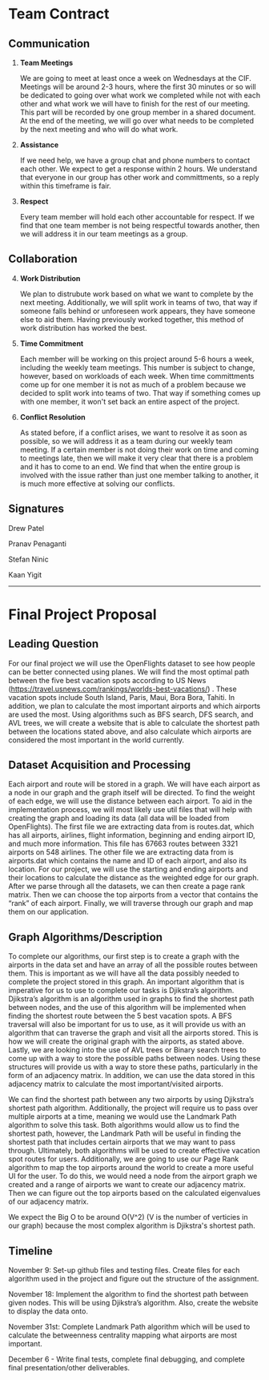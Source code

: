 # Team Contract

## Communication
1. **Team Meetings** 

    We are going to meet at least once a week on Wednesdays at the CIF. Meetings will be around 2-3 hours, where the first 30 minutes or so will be dedicated to going over what work we completed while not with each other and what work we will have to finish for the rest of our meeting. This part will be recorded by one group member in a shared document. At the end of the meeting, we will go over what needs to be completed by the next meeting and who will do what work.

2. **Assistance** 

    If we need help, we have a group chat and phone numbers to contact each other. We expect to get a response within 2 hours. We understand that everyone in our group has other work and committments, so a reply within this timeframe is fair.

3. **Respect** 

    Every team member will hold each other accountable for respect. If we find that one team member is not being respectful towards another, then we will address it in our team meetings as a group. 

## Collaboration

4. **Work Distribution** 

    We plan to distrubute work based on what we want to complete by the next meeting. Additionally, we will split work in teams of two, that way if someone falls behind or unforeseen work appears, they have someone else to aid them. Having previously worked together, this method of work distribution has worked the best.  
5. **Time Commitment** 

    Each member will be working on this project around 5-6 hours a week, including the weekly team meetings. This number is subject to change, however, based on workloads of each week. When time committments come up for one member it is not as much of a problem because we decided to split work into teams of two. That way if something comes up with one member, it won't set back an entire aspect of the project. 

6. **Conflict Resolution** 

    As stated before, if a conflict arises, we want to resolve it as soon as possible, so we will address it as a team during our weekly team meeting. If a certain member is not doing their work on time and coming to meetings late, then we will make it very clear that there is a problem and it has to come to an end. We find that when the entire group is involved with the issue rather than just one member talking to another, it is much more effective at solving our conflicts.

## Signatures

Drew Patel

Pranav Penaganti

Stefan Ninic

Kaan Yigit

-----------------------------------------------------------------------------------------------------------------------------------------------------------------------
# Final Project Proposal

## Leading Question 

For our final project we will use the OpenFlights dataset to see how people can be better connected using planes. We will find the most optimal path between the five best vacation spots according to US News (https://travel.usnews.com/rankings/worlds-best-vacations/) . These vacation spots include South Island, Paris, Maui, Bora Bora, Tahiti. In addition, we plan to calculate the most important airports and which airports are used the most. Using algorithms such as BFS search, DFS search, and AVL trees, we will create a website that is able to calculate the shortest path between the locations stated above, and also calculate which airports are considered the most important in the world currently.

## Dataset Acquisition and Processing

Each airport and route will be stored in a graph. We will have each airport as a node in our graph and the graph itself will be directed. To find the weight of each edge, we will use the distance between each airport. To aid in the implementation process, we will most likely use util files that will help with creating the graph and loading its data (all data will be loaded from OpenFlights). The first file we are extracting data from is routes.dat, which has all airports, airlines, flight information, beginning and ending airport ID, and much more information. This file has 67663 routes between 3321 airports on 548 airlines. The other file we are extracting data from is airports.dat which contains the name and ID of each airport, and also its location. For our project, we will use the starting and ending airports and their locations to calculate the distance as the weighted edge for our graph. After we parse through all the datasets, we can then create a page rank matrix. Then we can choose the top airports from a vector that contains the “rank” of each airport. Finally, we will traverse through our graph and map them on our application.

## Graph Algorithms/Description

To complete our algorithms, our first step is to create a graph with the airports in the data set and have an array of all the possible routes between them. This is important as we will have all the data possibly needed to complete the project stored in this graph. An important algorithm that is imperative for us to use to complete our tasks is Djikstra’s algorithm. Djikstra’s algorithm is an algorithm used in graphs to find the shortest path between nodes, and the use of this algorithm will be implemented when finding the shortest route between the 5 best vacation spots. A BFS traversal will also be important for us to use, as it will provide us with an algorithm that can traverse the graph and visit all the airports stored. This is how we will create the original graph with the airports, as stated above. Lastly, we are looking into the use of AVL trees or Binary search trees to come up with a way to store the possible paths between nodes. Using these structures will provide us with a way to store these paths, particularly in the form of an adjacency matrix. In addition, we can use the data stored in this adjacency matrix to calculate the most important/visited airports.

We can find the shortest path between any two airports by using Djikstra’s shortest path algorithm. Additionally, the project will require us to pass over multiple airports at a time, meaning we would use the Landmark Path algorithm to solve this task. Both algorithms would allow us to find the shortest path, however, the Landmark Path will be useful in finding the shortest path that includes certain airports that we may want to pass through. Ultimately, both algorithms will be used to create effective vacation spot routes for users. Additionally, we are going to use our Page Rank algorithm to map the top airports around the world to create a more useful UI for the user. To do this, we would need a node from the airport graph we created and a range of airports we want to create our adjacency matrix. Then we can figure out the top airports based on the calculated eigenvalues of our adjacency matrix.

We expect the Big O to be around O(V^2) (V is the number of verticies in our graph) because the most complex algorithm is Djikstra's shortest path.

## Timeline

November 9: Set-up github files and testing files. Create files for each algorithm used in the project and figure out the structure of the assignment. 

November 18: Implement the algorithm to find the shortest path between given nodes. This will be using Djikstra’s algorithm. Also, create the website to display the data onto.

November 31st: Complete Landmark Path algorithm which will be used to calculate the betweenness centrality mapping what airports are most important.

December 6 - Write final tests, complete final debugging, and complete final presentation/other deliverables.

